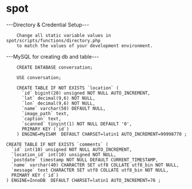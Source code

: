 spot
====
---Directory & Credential Setup---
        
        Change all static variable values in spot/scripts/functions/directory.php
        to match the values of your development environment.


---MySQL for creating db and table---

        CREATE DATABASE conversation;

        USE conversation;

        CREATE TABLE IF NOT EXISTS `location` (
          `id` bigint(20) unsigned NOT NULL AUTO_INCREMENT,
          `lat` decimal(9,6) NOT NULL,
          `lon` decimal(9,6) NOT NULL,
          `name` varchar(50) DEFAULT NULL,
          `image_path` text,
          `caption` text,
          `scanned` tinyint(1) NOT NULL DEFAULT '0',
          PRIMARY KEY (`id`)
        ) ENGINE=MyISAM  DEFAULT CHARSET=latin1 AUTO_INCREMENT=99998770 ;

	CREATE TABLE IF NOT EXISTS `comments` (
	  `id` int(10) unsigned NOT NULL AUTO_INCREMENT,
	  `location_id` int(10) unsigned NOT NULL,
	  `postdate` timestamp NOT NULL DEFAULT CURRENT_TIMESTAMP,
	  `name` varchar(40) CHARACTER SET utf8 COLLATE utf8_bin NOT NULL,
	  `message` text CHARACTER SET utf8 COLLATE utf8_bin NOT NULL,
	  PRIMARY KEY (`id`)
	) ENGINE=InnoDB  DEFAULT CHARSET=latin1 AUTO_INCREMENT=76 ;
